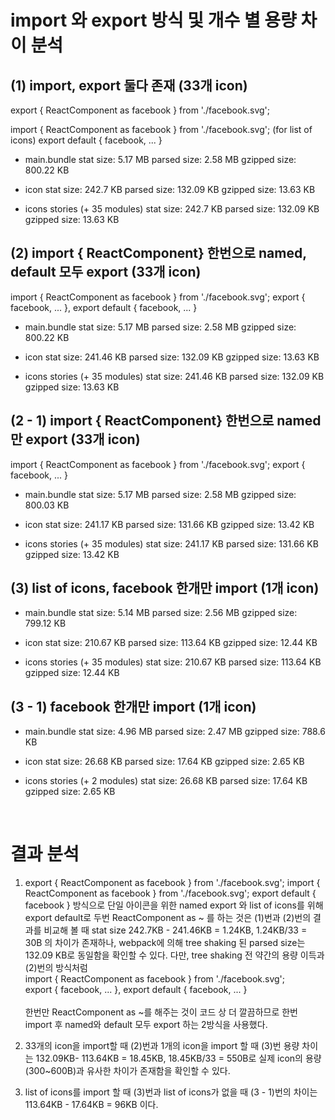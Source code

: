 # import 와 export 방식 및 개수 별 용량 차이 분석

## (1) import, export 둘다 존재 (33개 icon)

export { ReactComponent as facebook } from './facebook.svg';

import { ReactComponent as facebook } from './facebook.svg'; (for list of icons)
export default { facebook, ... }

- main.bundle
  stat size: 5.17 MB
  parsed size: 2.58 MB
  gzipped size: 800.22 KB

- icon
  stat size: 242.7 KB
  parsed size: 132.09 KB
  gzipped size: 13.63 KB

- icons stories (+ 35 modules)
  stat size: 242.7 KB
  parsed size: 132.09 KB
  gzipped size: 13.63 KB

## (2) import { ReactComponent} 한번으로 named, default 모두 export (33개 icon)

import { ReactComponent as facebook } from './facebook.svg';
export { facebook, ... }, export default { facebook, ... }

- main.bundle
  stat size: 5.17 MB
  parsed size: 2.58 MB
  gzipped size: 800.22 KB

- icon
  stat size: 241.46 KB
  parsed size: 132.09 KB
  gzipped size: 13.63 KB

- icons stories (+ 35 modules)
  stat size: 241.46 KB
  parsed size: 132.09 KB
  gzipped size: 13.63 KB

## (2 - 1) import { ReactComponent} 한번으로 named 만 export (33개 icon)

import { ReactComponent as facebook } from './facebook.svg';
export { facebook, ... }

- main.bundle
  stat size: 5.17 MB
  parsed size: 2.58 MB
  gzipped size: 800.03 KB

- icon
  stat size: 241.17 KB
  parsed size: 131.66 KB
  gzipped size: 13.42 KB

- icons stories (+ 35 modules)
  stat size: 241.17 KB
  parsed size: 131.66 KB
  gzipped size: 13.42 KB

## (3) list of icons, facebook 한개만 import (1개 icon)

- main.bundle
  stat size: 5.14 MB
  parsed size: 2.56 MB
  gzipped size: 799.12 KB

- icon
  stat size: 210.67 KB
  parsed size: 113.64 KB
  gzipped size: 12.44 KB

- icons stories (+ 35 modules)
  stat size: 210.67 KB
  parsed size: 113.64 KB
  gzipped size: 12.44 KB

## (3 - 1) facebook 한개만 import (1개 icon)

- main.bundle
  stat size: 4.96 MB
  parsed size: 2.47 MB
  gzipped size: 788.6 KB

- icon
  stat size: 26.68 KB
  parsed size: 17.64 KB
  gzipped size: 2.65 KB

- icons stories (+ 2 modules)
  stat size: 26.68 KB
  parsed size: 17.64 KB
  gzipped size: 2.65 KB

<br />

# 결과 분석

1. export { ReactComponent as facebook } from './facebook.svg';
   import { ReactComponent as facebook } from './facebook.svg';
   export default { facebook }
   방식으로 단일 아이콘을 위한 named export 와 list of icons를 위해 export default로
   두번 ReactComponent as ~ 를 하는 것은 (1)번과 (2)번의 결과를 비교해 볼 때 stat size 242.7KB - 241.46KB = 1.24KB, 1.24KB/33 = 30B 의 차이가 존재하나, webpack에 의해 tree shaking 된 parsed size는 132.09 KB로 동일함을 확인할 수 있다.
   다만, tree shaking 전 약간의 용량 이득과 (2)번의 방식처럼<br />
   import { ReactComponent as facebook } from './facebook.svg';<br />
   export { facebook, ... }, export default { facebook, ... }<br /><br />
   한번만 ReactComponent as ~를 해주는 것이 코드 상 더 깔끔하므로 한번 import 후 named와 default 모두 export 하는 2방식을 사용했다.

2. 33개의 icon을 import할 때 (2)번과 1개의 icon을 import 할 때 (3)번 용량 차이는 132.09KB- 113.64KB = 18.45KB, 18.45KB/33 = 550B로 실제 icon의 용량(300~600B)과 유사한 차이가 존재함을 확인할 수 있다.

3. list of icons를 import 할 때 (3)번과 list of icons가 없을 때 (3 - 1)번의 차이는 113.64KB - 17.64KB = 96KB 이다.
